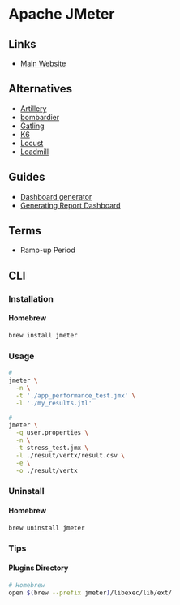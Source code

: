 # Apache JMeter

<!--
https://github.com/SantimosoTFM/tfm-loadtesting/tree/master/jmeter

https://www.blazemeter.com/jmeter-load-testing/

https://www.linkedin.com/learning/jmeter-performance-and-load-testing/testing-with-jmeter
https://www.linkedin.com/learning/advanced-jmeter/getting-more-out-of-jmeter
https://github.com/marketplace/actions/apache-jmeter
https://grafana.com/grafana/dashboards/1152

https://github.com/nambuntu/reactive-programming-performance/tree/master
-->

## Links

- [Main Website](https://jmeter.apache.org/)

## Alternatives

- [Artillery](/artillery.md)
- [bombardier](/bombardier.md)
- [Gatling](/gatling.md)
- [K6](/k6.md)
- [Locust](/locust.md)
- [Loadmill]()

## Guides

- [Dashboard generator](https://jmeter.apache.org/devguide-dashboard.html)
- [Generating Report Dashboard](https://jmeter.apache.org/usermanual/generating-dashboard.html)

## Terms

- Ramp-up Period

## CLI

### Installation

#### Homebrew

```sh
brew install jmeter
```

### Usage

```sh
#
jmeter \
  -n \
  -t './app_performance_test.jmx' \
  -l './my_results.jtl'

#
jmeter \
  -q user.properties \
  -n \
  -t stress_test.jmx \
  -l ./result/vertx/result.csv \
  -e \
  -o ./result/vertx
```

### Uninstall

#### Homebrew

```sh
brew uninstall jmeter
```

### Tips

#### Plugins Directory

```sh
# Homebrew
open $(brew --prefix jmeter)/libexec/lib/ext/
```
